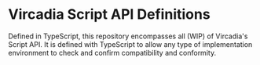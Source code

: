 # Vircadia Script API Definitions

Defined in TypeScript, this repository encompasses all (WIP) of Vircadia's Script API. It is defined with TypeScript to allow any type of implementation environment to check and confirm compatibility and conformity.
